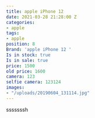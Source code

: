 ```yaml
---
title: apple iPhone 12
date: 2021-03-28 21:28:00 Z
categories:
- apple
tags:
- apple
position: 8
Brand: 'apple iPhone 12 '
Is in stock: true
Is in sale: true
price: 1500
old price: 1600
camera: 123
selfie camera: 123124
images:
- "/uploads/20190604_131114.jpg"
---
```


sssssssh